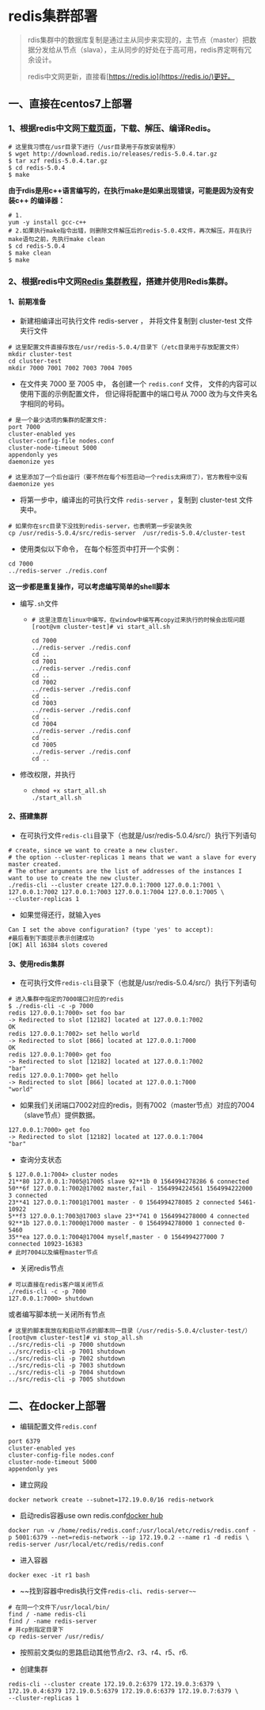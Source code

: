# redis集群部署

> rdis集群中的数据库复制是通过主从同步来实现的，主节点（master）把数据分发给从节点（slava），主从同步的好处在于高可用，redis界定啊有冗余设计。
>
> redis中文网更新，直接看[https://redis.io](https://redis.io/)更好。

## 一、直接在centos7上部署

### 1、根据redis中文网[下载页面](http://www.redis.cn/download.html)，下载、解压、编译Redis。

```shell
# 这里我习惯在/usr目录下进行（/usr目录用于存放安装程序）
$ wget http://download.redis.io/releases/redis-5.0.4.tar.gz
$ tar xzf redis-5.0.4.tar.gz
$ cd redis-5.0.4
$ make
```

**由于rdis是用c++语言编写的，在执行make是如果出现错误，可能是因为没有安装c++ 的编译器：**

```shell
# 1.
yum -y install gcc-c++
# 2.如果执行make指令出错，则删除文件解压后的redis-5.0.4文件，再次解压，并在执行make语句之前，先执行make clean
$ cd redis-5.0.4
$ make clean
$ make
```

### 2、根据redis中文网[Redis 集群教程](http://www.redis.cn/topics/cluster-tutorial.html)，搭建并使用Redis集群。

#### 1、前期准备

* 新建相编译出可执行文件 redis-server ， 并将文件复制到 cluster-test 文件夹行文件

```shell
# 这里配置文件直接存放在/usr/redis-5.0.4/目录下（/etc目录用于存放配置文件）
mkdir cluster-test
cd cluster-test
mkdir 7000 7001 7002 7003 7004 7005
```

* 在文件夹 7000 至 7005 中， 各创建一个 `redis.conf` 文件， 文件的内容可以使用下面的示例配置文件， 但记得将配置中的端口号从 7000 改为与文件夹名字相同的号码。

```shell
# 是一个最少选项的集群的配置文件:
port 7000
cluster-enabled yes
cluster-config-file nodes.conf
cluster-node-timeout 5000
appendonly yes
daemonize yes 
```

```shell
# 这里添加了一个后台运行（要不然在每个标签启动一个redis太麻烦了），官方教程中没有
daemonize yes
```

* 将第一步中，编译出的可执行文件 `redis-server` ，复制到 cluster-test 文件夹中。

```shell
# 如果你在src目录下没找到redis-server，也表明第一步安装失败
cp /usr/redis-5.0.4/src/redis-server  /usr/redis-5.0.4/cluster-test
```

* 使用类似以下命令， 在每个标签页中打开一个实例：

```shell
cd 7000
../redis-server ./redis.conf
```

**这一步都是重复操作，可以考虑编写简单的shell脚本**

* 编写`.sh`文件

  * ```shell
    # 这里注意在linux中编写，在window中编写再copy过来执行的时候会出现问题
    [root@vm cluster-test]# vi start_all.sh
    
    cd 7000
    ../redis-server ./redis.conf
    cd ..
    cd 7001
    ../redis-server ./redis.conf
    cd ..
    cd 7002
    ../redis-server ./redis.conf
    cd ..
    cd 7003
    ../redis-server ./redis.conf
    cd ..
    cd 7004
    ../redis-server ./redis.conf
    cd ..
    cd 7005
    ../redis-server ./redis.conf
    cd ..
    ```

* 修改权限，并执行

  * ```shell
    chmod +x start_all.sh
    ./start_all.sh
    ```

#### 2、搭建集群

* 在可执行文件`redis-cli`目录下（也就是/usr/redis-5.0.4/src/）执行下列语句

```shell
# create, since we want to create a new cluster. 
# the option --cluster-replicas 1 means that we want a slave for every master created.
# The other arguments are the list of addresses of the instances I want to use to create the new cluster.
./redis-cli --cluster create 127.0.0.1:7000 127.0.0.1:7001 \
127.0.0.1:7002 127.0.0.1:7003 127.0.0.1:7004 127.0.0.1:7005 \
--cluster-replicas 1
```

* 如果觉得还行，就输入yes

```shell
Can I set the above configuration? (type 'yes' to accept):
#最后看到下面提示表示创建成功
[OK] All 16384 slots covered
```

#### 3、使用redis集群

* 在可执行文件`redis-cli`目录下（也就是/usr/redis-5.0.4/src/）执行下列语句

```shell
# 进入集群中指定的7000端口对应的redis
$ ./redis-cli -c -p 7000
redis 127.0.0.1:7000> set foo bar
-> Redirected to slot [12182] located at 127.0.0.1:7002
OK
redis 127.0.0.1:7002> set hello world
-> Redirected to slot [866] located at 127.0.0.1:7000
OK
redis 127.0.0.1:7000> get foo
-> Redirected to slot [12182] located at 127.0.0.1:7002
"bar"
redis 127.0.0.1:7000> get hello
-> Redirected to slot [866] located at 127.0.0.1:7000
"world"
```

* 如果我们关闭端口7002对应的redis，则有7002（master节点）对应的7004（slave节点）提供数据。

```sehll
127.0.0.1:7000> get foo
-> Redirected to slot [12182] located at 127.0.0.1:7004
"bar"
```

* 查询分支状态

```shell
$ 127.0.0.1:7004> cluster nodes
21**80 127.0.0.1:7005@17005 slave 92**1b 0 1564994278286 6 connected
50**6f 127.0.0.1:7002@17002 master,fail - 1564994224561 1564994222000 3 connected
23**41 127.0.0.1:7001@17001 master - 0 1564994278085 2 connected 5461-10922
5**f3 127.0.0.1:7003@17003 slave 23**741 0 1564994278000 4 connected
92**1b 127.0.0.1:7000@17000 master - 0 1564994278000 1 connected 0-5460
35**ea 127.0.0.1:7004@17004 myself,master - 0 1564994277000 7 connected 10923-16383
# 此时7004以及编程master节点
```

* 关闭redis节点

```shell
# 可以直接在redis客户端关闭节点
./redis-cli -c -p 7000
127.0.0.1:7000> shutdown
```

或者编写脚本统一关闭所有节点

```shell
# 这里的脚本我放在和启动节点的脚本同一目录（/usr/redis-5.0.4/cluster-test/）
[root@vm cluster-test]# vi stop_all.sh
../src/redis-cli -p 7000 shutdown
../src/redis-cli -p 7001 shutdown
../src/redis-cli -p 7002 shutdown
../src/redis-cli -p 7003 shutdown
../src/redis-cli -p 7004 shutdown
../src/redis-cli -p 7005 shutdown
```

## 二、在docker上部署

* 编辑配置文件`redis.conf`

```shell
port 6379
cluster-enabled yes
cluster-config-file nodes.conf
cluster-node-timeout 5000
appendonly yes
```

* 建立网段

```shell
docker network create --subnet=172.19.0.0/16 redis-network
```

* 启动redis容器use own redis.conf[docker hub](https://hub.docker.com/_/redis)

```sehll
docker run -v /home/redis/redis.conf:/usr/local/etc/redis/redis.conf -p 5001:6379 --net=redis-network --ip 172.19.0.2 --name r1 -d redis \
redis-server /usr/local/etc/redis/redis.conf
```

* 进入容器

```shell
docker exec -it r1 bash
```

* ~~找到容器中redis执行文件`redis-cli`、`redis-server~~`

```sehll
# 在同一个文件下/usr/local/bin/
find / -name redis-cli
find / -name redis-server
# 并cp到指定目录下
cp redis-server /usr/redis/
```

* 按照前文类似的思路启动其他节点r2、r3、r4、r5、r6.

* 创建集群

```shell
redis-cli --cluster create 172.19.0.2:6379 172.19.0.3:6379 \
172.19.0.4:6379 172.19.0.5:6379 172.19.0.6:6379 172.19.0.7:6379 \
--cluster-replicas 1
```

